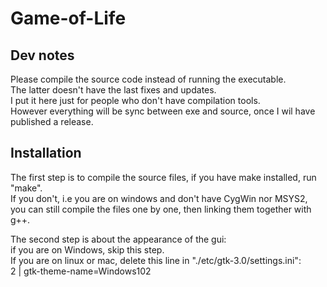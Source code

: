 
# Game-of-Life

## Dev notes

Please compile the source code instead of running the executable.  
The latter doesn't have the last fixes and updates.  
I put it here just for people who don't have compilation tools.  
However everything will be sync between exe and source, once I wil have
published a release.

## Installation

The first step is to compile the source files, if you have make installed,
run "make".  
If you don't, i.e you are on windows and don't have CygWin nor MSYS2,  
you can still compile the files one by one, then linking them together with g++.

The second step is about the appearance of the gui:  
if you are on Windows, skip this step.  
If you are on linux or mac, delete this line in "./etc/gtk-3.0/settings.ini":  
2 | gtk-theme-name=Windows102


